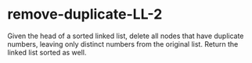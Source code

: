 # remove-duplicate-LL-2
Given the head of a sorted linked list, delete all nodes that have duplicate numbers, leaving only distinct numbers from the original list. Return the linked list sorted as well.
